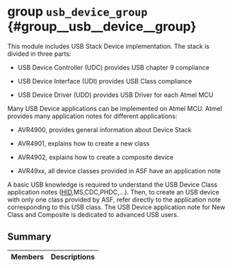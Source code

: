 # group `usb_device_group` {#group__usb__device__group}

This module includes USB Stack Device implementation. The stack is divided in three parts:

* USB Device Controller (UDC) provides USB chapter 9 compliance

* USB Device Interface (UDI) provides USB Class compliance

* USB Device Driver (UDD) provides USB Driver for each Atmel MCU

Many USB Device applications can be implemented on Atmel MCU. Atmel provides many application notes for different applications:

* AVR4900, provides general information about Device Stack

* AVR4901, explains how to create a new class

* AVR4902, explains how to create a composite device

* AVR49xx, all device classes provided in ASF have an application note

A basic USB knowledge is required to understand the USB Device Class application notes ([HID](.build/docs/internals_undefined.md#class_h_i_d),MS,CDC,PHDC,...). Then, to create an USB device with only one class provided by ASF, refer directly to the application note corresponding to this USB class. The USB Device application note for New Class and Composite is dedicated to advanced USB users.

## Summary

 Members                        | Descriptions                                
--------------------------------|---------------------------------------------

